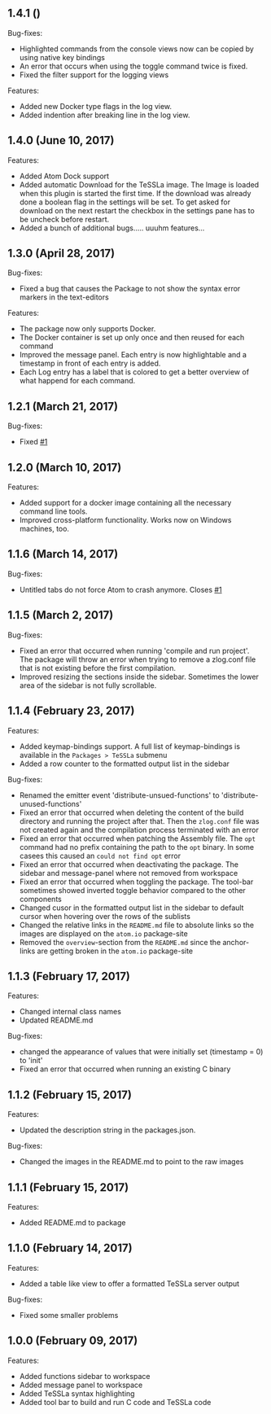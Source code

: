 ## 1.4.1 ()
Bug-fixes:
  - Highlighted commands from the console views now can be copied by using native key bindings
  - An error that occurs when using the toggle command twice is fixed.
  - Fixed the filter support for the logging views

Features:
  - Added new Docker type flags in the log view.
  - Added indention after breaking line in the log view.

## 1.4.0 (June 10, 2017)
Features:
  - Added Atom Dock support
  - Added automatic Download for the TeSSLa image. The Image is loaded when this plugin is started the first time.
    If the download was already done a boolean flag in the settings will be set. To get asked for download on the
    next restart the checkbox in the settings pane has to be uncheck before restart.
  - Added a bunch of additional bugs..... uuuhm features...

## 1.3.0 (April 28, 2017)
Bug-fixes:
  - Fixed a bug that causes the Package to not show the syntax error markers in the text-editors

Features:
  - The package now only supports Docker.
  - The Docker container is set up only once and then reused for each command
  - Improved the message panel. Each entry is now highlightable and a timestamp in front of each entry is added.
  - Each Log entry has a label that is colored to get a better overview of what happend for each command.

## 1.2.1 (March 21, 2017)
Bug-fixes:
  - Fixed [#1](https://github.com/malteschmitz/tessla-atom/issues/1)

## 1.2.0 (March 10, 2017)
Features:
  - Added support for a docker image containing all the necessary command line tools.
  - Improved cross-platform functionality. Works now on Windows machines, too.

## 1.1.6 (March 14, 2017)
Bug-fixes:
  - Untitled tabs do not force Atom to crash anymore. Closes [#1](https://github.com/dmlux/TeSSLa/issues/1)

## 1.1.5 (March 2, 2017)
Bug-fixes:
  - Fixed an error that occurred when running 'compile and run project'. The package will throw an error when trying to remove a zlog.conf file that is not existing before the first compilation.
  - Improved resizing the sections inside the sidebar. Sometimes the lower area of the sidebar is not fully scrollable.

## 1.1.4 (February 23, 2017)
Features:
  - Added keymap-bindings support. A full list of keymap-bindings is available in the `Packages > TeSSLa` submenu
  - Added a row counter to the formatted output list in the sidebar

Bug-fixes:
  - Renamed the emitter event 'distribute-unsued-functions' to 'distribute-unused-functions'
  - Fixed an error that occurred when deleting the content of the build directory and running the project after that. Then the `zlog.conf` file was not created again and the compilation process terminated with an error
  - Fixed an error that occurred when patching the Assembly file. The `opt` command had no prefix containing the path to the `opt` binary. In some casees this caused an `could not find opt` error
  - Fixed an error that occurred when deactivating the package. The sidebar and message-panel where not removed from workspace
  - Fixed an error that occurred when toggling the package. The tool-bar sometimes showed inverted toggle behavior compared to the other components
  - Changed cusor in the formatted output list in the sidebar to default cursor when hovering over the rows of the sublists
  - Changed the relative links in the `README.md` file to absolute links so the images are displayed on the `atom.io` package-site
  - Removed the `overview`-section from the `README.md` since the anchor-links are getting broken in the `atom.io` package-site

## 1.1.3 (February 17, 2017)
Features:
  - Changed internal class names
  - Updated README.md

Bug-fixes:
  - changed the appearance of values that were initially set (timestamp = 0) to 'init'
  - Fixed an error that occurred when running an existing C binary

## 1.1.2 (February 15, 2017)
Features:
  - Updated the description string in the packages.json.

Bug-fixes:
  - Changed the images in the README.md to point to the raw images

## 1.1.1 (February 15, 2017)
Features:
  - Added README.md to package

## 1.1.0 (February 14, 2017)
Features:
  - Added a table like view to offer a formatted TeSSLa server output

Bug-fixes:
  - Fixed some smaller problems

## 1.0.0 (February 09, 2017)
Features:
  - Added functions sidebar to workspace
  - Added message panel to workspace
  - Added TeSSLa syntax highlighting
  - Added tool bar to build and run C code and TeSSLa code
